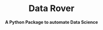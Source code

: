 <h1 align ="center">Data Rover</h1>
<h4 align ="center">A Python Package to automate Data Science</h4>

